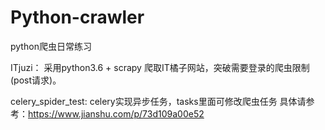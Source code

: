 # Python-crawler
python爬虫日常练习

ITjuzi：
采用python3.6 + scrapy 爬取IT橘子网站，突破需要登录的爬虫限制(post请求)。


celery_spider_test: 
celery实现异步任务，tasks里面可修改爬虫任务
具体请参考：https://www.jianshu.com/p/73d109a00e52
